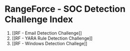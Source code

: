 #  RangeForce - SOC Detection Challenge Index

1. [[RF - Email Detection Challenge]]
2. [[RF - YARA Rule Detection Challenge]]
3. [[RF - Windows Detection Challege]]

